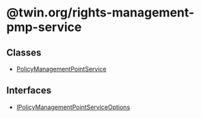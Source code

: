 # @twin.org/rights-management-pmp-service

## Classes

- [PolicyManagementPointService](classes/PolicyManagementPointService.md)

## Interfaces

- [IPolicyManagementPointServiceOptions](interfaces/IPolicyManagementPointServiceOptions.md)
